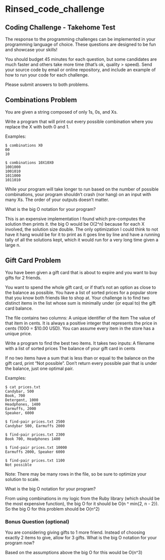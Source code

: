# Rinsed_code_challenge

## Coding Challenge - Takehome Test
The response to the programming challenges can be implemented in your programming language of choice. These questions are designed to be fun and showcase your skills!

You should budget 45 minutes for each question, but some candidates are much faster and others take more time (that’s ok, quality > speed).
Send your source code by email or online repository, and include an example of how to run your code for each challenge.

Please submit answers to both problems.


## Combinations Problem
You are given a string composed of only 1s, 0s, and Xs.

Write a program that will print out every possible combination where you replace the X with both
0 and 1.

Examples:

```shell
$ combinations X0
00
10
```

```shell
$ combinations 10X10X0
1001000
1001010
1011000
1011010
```

While your program will take longer to run based on the number of possible combinations, your
program shouldn’t crash (nor hang) on an input with many Xs. The order of your outputs doesn’t matter.

What is the big O notation for your program?

This is an expensive implementation I found which pre-computes the solution then prints it. the big O would be O(2^n) because for each X involved, the solution size double. The only optimization I could think to not have it hang would be for it to print as it goes line by line and have a running tally of all the solutions kept, which it would run for a very long time given a large n.

## Gift Card Problem
You have been given a gift card that is about to expire and you want to buy gifts for 2 friends.

You want to spend the whole gift card, or if that’s not an option as close to the balance as
possible. You have a list of sorted prices for a popular store that you know both friends like to
shop at. Your challenge is to find two distinct items in the list whose sum is minimally under (or
equal to) the gift card balance.

The file contains two columns:
A unique identifier of the item
The value of that item in cents. It is always a positive integer that represents the price in
cents (1000 = $10.00 USD). You can assume every item in the store has a unique price.

Write a program to find the best two items. It takes two inputs:
A filename with a list of sorted prices
The balance of your gift card in cents

If no two items have a sum that is less than or equal to the balance on the gift card, print “Not
possible”. Don’t return every possible pair that is under the balance, just one optimal pair.

Examples:

```shell
$ cat prices.txt
Candybar, 500
Book, 700
Detergent, 1000
Headphones, 1400
Earmuffs, 2000
Speaker, 6000
```
```shell
$ find-pair prices.txt 2500
Candybar 500, Earmuffs 2000
```
```shell
$ find-pair prices.txt 2300
Book 700, Headphones 1400
```
```shell
$ find-pair prices.txt 10000
Earmuffs 2000, Speaker 6000
```
```shell
$ find-pair prices.txt 1100
Not possible
```

Note: There may be many​ rows in the file, so be sure to optimize your solution to scale.

What is the big O notation for your program?

From using combinations in my logic from the Ruby library (which should be the most expensive function), the big O for it should be O(n ^ min{2, n - 2}). So the big O for this problem should be O(n^2)

### Bonus Question (optional)

You are considering giving gifts to 1 more friend. Instead of choosing exactly 2 items to give, allow for 3 gifts. What is the big O notation for your program now?

Based on the assumptions above the big O for this would be O(n^3)
